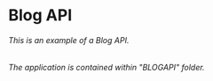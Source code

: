 # Blog API

###### This is an example of a Blog API.

###### The application is contained within "BLOGAPI" folder.
